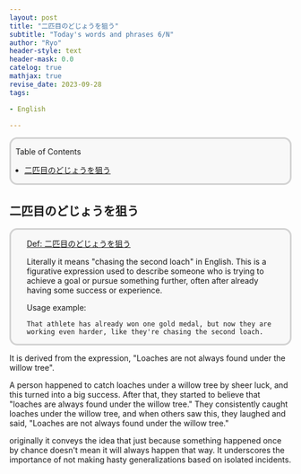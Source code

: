 ```yaml
---
layout: post
title: "二匹目のどじょうを狙う"
subtitle: "Today's words and phrases 6/N"
author: "Ryo"
header-style: text
header-mask: 0.0
catelog: true
mathjax: true
revise_date: 2023-09-28
tags:

- English

---
```


<div style='border-radius: 1em; border-style:solid; border-color:#D3D3D3; background-color:#F8F8F8'>

<p class="h4">&nbsp;&nbsp;Table of Contents</p>

<!-- START doctoc generated TOC please keep comment here to allow auto update -->
<!-- DON'T EDIT THIS SECTION, INSTEAD RE-RUN doctoc TO UPDATE -->

- [二匹目のどじょうを狙う](#%E4%BA%8C%E5%8C%B9%E7%9B%AE%E3%81%AE%E3%81%A9%E3%81%98%E3%82%87%E3%81%86%E3%82%92%E7%8B%99%E3%81%86)

<!-- END doctoc generated TOC please keep comment here to allow auto update -->


</div>

## 二匹目のどじょうを狙う

<div style='padding-left: 2em; padding-right: 2em; border-radius: 1em; border-style:solid; border-color:#D3D3D3; background-color:#F8F8F8'>
<p class="h4"><ins>Def: 二匹目のどじょうを狙う</ins></p>

Literally it means "chasing the second loach" in English. This is a figurative expression used to describe someone who is trying to achieve a goal or pursue something further, often after already having some success or experience.

Usage example:

    That athlete has already won one gold medal, but now they are working even harder, like they're chasing the second loach.


</div>

It is derived from the expression, "Loaches are not always found under the willow tree".

A person happened to catch loaches under a willow tree by sheer luck, and this turned into a big success.
After that, they started to believe that "loaches are always found under the willow tree." 
They consistently caught loaches under the willow tree, and when others saw this,
they laughed and said, "Loaches are not always found under the willow tree." 

originally it conveys the idea that just because something happened once 
by chance doesn't mean it will always happen that way. It underscores the importance
of not making hasty generalizations based on isolated incidents.
